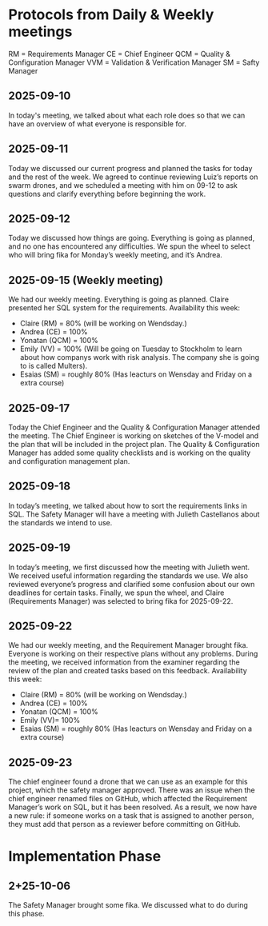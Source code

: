 <h1>Protocols from Daily & Weekly meetings</h1>

RM = Requirements Manager
CE = Chief Engineer
QCM = Quality & Configuration Manager
VVM = Validation & Verification Manager
SM = Safty Manager

<h2>2025-09-10</h2>
In today's meeting, we talked about what each role does so that we can have an overview of what everyone is responsible for. 

<h2>2025-09-11</h2>
Today we discussed our current progress and planned the tasks for today and the rest of the week. We agreed to continue reviewing Luiz’s reports on swarm drones, and we scheduled a meeting with him on 09-12 to ask questions and clarify everything before beginning the work. 

<h2>2025-09-12</h2>
Today we discussed how things are going. Everything is going as planned, and no one has encountered any difficulties. We spun the wheel to select who will bring fika for Monday’s weekly meeting, and it’s Andrea.   

<h2>2025-09-15 (Weekly meeting)</h2>
We had our weekly meeting. Everything is going as planned. Claire presented her SQL system for the requirements.
Availability this week: 
<ul>
  <li>Claire (RM) = 80% (will be working on Wendsday.) </li>
  <li>Andrea (CE) = 100% </li> 
  <li>Yonatan (QCM) = 100% </li>
  <li>Emily (VV) = 100% (Will be going on Tuesday to Stockholm to learn about how companys work with risk analysis. The company she is going to is called Multers).</li> 
  <li>Esaias (SM) = roughly 80% (Has leacturs on Wensday and Friday on a extra course)</li>
</ul>

<h2>2025-09-17</h2>
Today the Chief Engineer and the Quality & Configuration Manager attended the meeting. The Chief Engineer is working on sketches of the V-model and the plan that will be included in the project plan. The Quality & Configuration Manager has added some quality checklists and is working on the quality and configuration management plan. 

<h2>2025-09-18</h2>
In today’s meeting, we talked about how to sort the requirements links in SQL. The Safety Manager will have a meeting with Julieth Castellanos about the standards we intend to use. 

<h2>2025-09-19</h2>
In today’s meeting, we first discussed how the meeting with Julieth went. We received useful information regarding the standards we use. We also reviewed everyone’s progress and clarified some confusion about our own deadlines for certain tasks. Finally, we spun the wheel, and Claire (Requirements Manager) was selected to bring fika for 2025-09-22.

<h2>2025-09-22</h2>
We had our weekly meeting, and the Requirement Manager brought fika. Everyone is working on their respective plans without any problems. During the meeting, we received information from the examiner regarding the review of the plan and created tasks based on this feedback.
Availability this week:
<ul>
  <li>Claire (RM) = 80% (will be working on Wendsday.) </li>
  <li>Andrea (CE) = 100% </li> 
  <li>Yonatan (QCM) = 100% </li>
  <li>Emily (VV)= 100% </li> 
  <li>Esaias (SM) = roughly 80% (Has leacturs on Wensday and Friday on a extra course)</li>
</ul>

<h2>2025-09-23</h2>
The chief engineer found a drone that we can use as an example for this project, which the safety manager approved. There was an issue when the chief engineer renamed files on GitHub, which affected the Requirement Manager’s work on SQL, but it has been resolved. As a result, we now have a new rule: if someone works on a task that is assigned to another person, they must add that person as a reviewer before committing on GitHub. 

<h1>Implementation Phase</h1>
<h2>2+25-10-06</h2>
The Safety Manager brought some fika. We discussed what to do during this phase.
